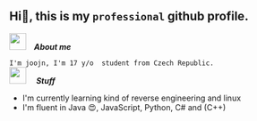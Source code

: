 ## Hi👋, this is my `professional` github profile.

<img src="https://media.giphy.com/media/ObNTw8Uzwy6KQ/giphy.gif" width="30px">&emsp;***About me***

`I'm joojn, I'm 17 y/o  student from Czech Republic.`
<br>
<img src="https://media.giphy.com/media/xT77Y1T0zY1gR5qe5O/giphy.gif" width="30px" sty> &emsp;***Stuff***

- I'm currently learning kind of reverse engineering and linux
- I'm fluent in Java 😍, JavaScript, Python, C# and (C++)
